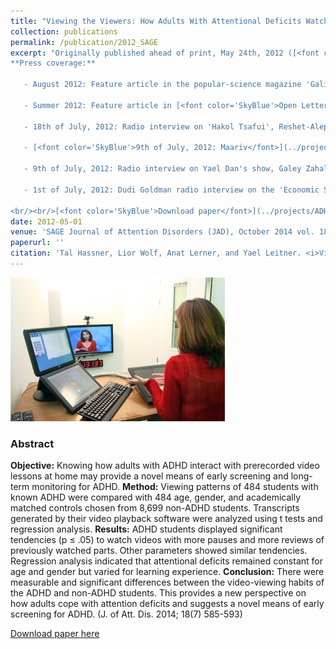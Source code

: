 ```yaml
---
title: "Viewing the Viewers: How Adults With Attentional Deficits Watch Educational Videos"
collection: publications
permalink: /publication/2012_SAGE
excerpt: "Originally published ahead of print, May 24th, 2012 ([<font color='SkyBlue'><i>Paper at SAGE</i></font>](http://journals.sagepub.com/doi/abs/10.1177/1087054712443703))<br/><br/> 
**Press coverage:**

   - August 2012: Feature article in the popular-science magazine 'Galileo', issue 168, in Hebrew.
   
   - Summer 2012: Feature article in [<font color='SkyBlue'>Open Letter</font>](https://www.openu.ac.il/newsletter-eng/previous.html), The Open University of Israel magazine. [<font color='SkyBlue'>Available online</font>](https://www.openu.ac.il/newsletter-eng/2012-1/video.html).
   
   - 18th of July, 2012: Radio interview on 'Hakol Tsafui', Reshet-Aleph, in Hebrew.
   
   - [<font color='SkyBlue'>9th of July, 2012: Maariv</font>](../projects/ADHD/Maariv_July_9th_2012s.jpg) (One of the two largest daily newspapers in Israel), in Hebrew.
   
   - 9th of July, 2012: Radio interview on Yael Dan's show, Galey Zahal, in Hebrew.
   
   - 1st of July, 2012: Dudi Goldman radio interview on the 'Economic Show', Galey Zahal, in Hebrew.
   
<br/><br/>[<font color='SkyBlue'>Download paper</font>](../projects/ADHD/2012_SAGE.pdf)"
date: 2012-05-01
venue: 'SAGE Journal of Attention Disorders (JAD), October 2014 vol. 18 no. 7, pp. 585-593'
paperurl: ''
citation: 'Tal Hassner, Lior Wolf, Anat Lerner, and Yael Leitner. <i>Viewing the Viewers: How Adults With Attentional Deficits Watch Educational Videos.</i> SAGE Journal of Attention Disorders (JAD), October 2014 vol. 18 no. 7, pp. 585-593'
---
```


<img src='../projects/ADHD/ADHD - Icon.jpg'>

### Abstract
**Objective:** Knowing how adults with ADHD interact with prerecorded video lessons at home may provide a novel means of early screening and long-term monitoring for ADHD. **Method:** Viewing patterns of 484 students with known ADHD were compared with 484 age, gender, and academically matched controls chosen from 8,699 non-ADHD students. Transcripts generated by their video playback software were analyzed using t tests and regression analysis. **Results:** ADHD students displayed significant tendencies (p ≤ .05) to watch videos with more pauses and more reviews of previously watched parts. Other parameters showed similar tendencies. Regression analysis indicated that attentional deficits remained constant for age and gender but varied for learning experience. **Conclusion:** There were measurable and significant differences between the video-viewing habits of the ADHD and non-ADHD students. This provides a new perspective on how adults cope with attention deficits and suggests a novel means of early screening for ADHD. (J. of Att. Dis. 2014; 18(7) 585-593) 


[Download paper here](../projects/ADHD/2012_SAGE.pdf)
